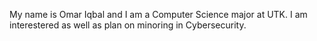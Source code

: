 My name is  Omar Iqbal and I am a Computer Science major at UTK. I am interestered as well as plan on minoring in Cybersecurity.

